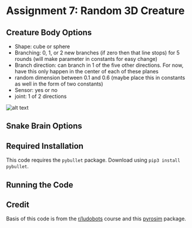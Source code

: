 # Assignment 7: Random 3D Creature



## Creature Body Options

- Shape: cube or sphere
- Branching: 0, 1, or 2 new branches (if zero then that line stops) for 5 rounds (will make parameter in constants for easy change)
- Branch direction: can branch in 1 of the five other directions. For now, have this only happen in the center of each of these planes
- random dimension between 0.1 and 0.6 (maybe place this in constants as well in the form of two constants)
- Sensor: yes or no
- joint: 1 of 2 directions 


![alt text]()

## Snake Brain Options


## Required Installation

This code requires the ```pybullet``` package. Download using ```pip3 install pybullet```.

## Running the Code
 


## Credit

Basis of this code is from the [r/ludobots](https://www.reddit.com/r/ludobots/) course and this [pyrosim](https://github.com/jbongard/pyrosim) package.
